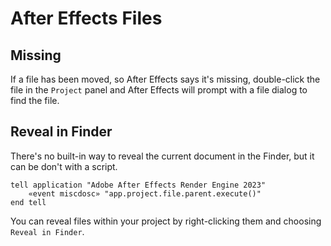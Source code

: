 # After Effects Files

## Missing

If a file has been moved, so After Effects says it's missing, double-click the file in the `Project` panel and After Effects will prompt with a file dialog to find the file.

## Reveal in Finder

There's no built-in way to reveal the current document in the Finder, but it can be don't with a script.

``` applescript
tell application "Adobe After Effects Render Engine 2023"
	«event miscdosc» "app.project.file.parent.execute()"
end tell
```

You can reveal files within your project by right-clicking them and choosing `Reveal in Finder`.
